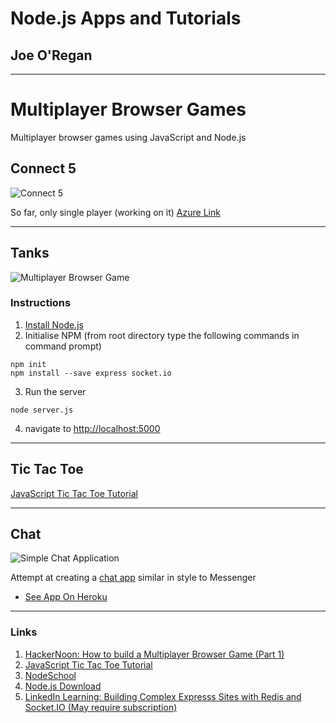 # Node.js Apps and Tutorials
## Joe O'Regan

---

# Multiplayer Browser Games

Multiplayer browser games using JavaScript and Node.js

## Connect 5

![Connect 5](https://raw.githubusercontent.com/joeaoregan/NodeJS-AppsAndTutorials/master/Screenshots/screenshot2.png "Connect 5")

So far, only single player (working on it)
[Azure Link](http://test2-k00203642.azurewebsites.net/)

---

## Tanks

![Multiplayer Browser Game](https://raw.githubusercontent.com/joeaoregan/NodeJS-AppsAndTutorials/master/Screenshots/screenshot1.png "Multiplayer Browser Game")

### Instructions
1. [Install Node.js](https://nodejs.org/en/)
2. Initialise NPM (from root directory type the following commands in command prompt)
```
npm init
npm install --save express socket.io
```
3. Run the server
```
node server.js
```
4. navigate to [http://localhost:5000](http://localhost:5000)

---

## Tic Tac Toe

[JavaScript Tic Tac Toe Tutorial](https://www.youtube.com/watch?v=P2TcQ3h0ipQ)

---

## Chat

![Simple Chat Application](https://raw.githubusercontent.com/joeaoregan/NodeJS-AppsAndTutorials/master/Screenshots/screenshot3.jpg "Simple Chat Application")

Attempt at creating a [chat app](https://github.com/joeaoregan/NodeJC-AppsAndTutorials/tree/master/Chat-JOR) similar in style to Messenger

* [See App On Heroku](https://chat-jor.herokuapp.com/)

---

### Links
1. [HackerNoon: How to build a Multiplayer Browser Game (Part 1)](https://hackernoon.com/how-to-build-a-multiplayer-browser-game-4a793818c29b)
2. [JavaScript Tic Tac Toe Tutorial](https://www.youtube.com/watch?v=P2TcQ3h0ipQ)
2. [NodeSchool](https://nodeschool.io/#workshoppers)
3. [Node.js Download](https://nodejs.org/en/)
4. [LinkedIn Learning: Building Complex Expresss Sites with Redis and Socket.IO (May require subscription)](https://www.linkedin.com/learning/building-complex-express-sites-with-redis-and-socket-io/broadcasting-a-message)
